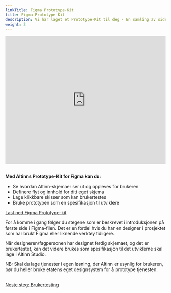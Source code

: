 ```yaml
---
linkTitle: Figma Prototype-Kit
title: Figma Prototype-Kit
description: Vi har laget et Prototype-Kit til deg - En samling av sidemaler og komponenter du kan bruke til å lage en prototype i Figma av Altinn-skjemaet ditt. 
weight: 3
---
```


<iframe src="https://player.vimeo.com/video/365886635?title=0&amp;byline=0&amp;portrait=0&amp;muted=1&amp;autoplay=1&amp;autopause=0&amp;controls=0&amp;loop=1&amp;app_id=122963" width="100%" height="400" frameborder="0" allow="autoplay; fullscreen; picture-in-picture" allowfullscreen="" title="Figma demo" data-ready="true" style="width: 100%; height: 400px;"></iframe>

<br>
<br>

**Med Altinns Prototype-Kit for Figma kan du:**

- Se hvordan Altinn-skjemaer ser ut og oppleves for brukeren
- Definere flyt og innhold for ditt eget skjema
- Lage klikkbare skisser som kan brukertestes
- Bruke prototypen som en spesifikasjon til utviklere

<div class="a-iconText a-iconText-shadow a-bgGreyLight a-iconText-minusBothMargins mb-4 mt-4">
  <div class="a-iconText-icon">
      <i class="ai ai-download" aria-hidden="true"></i>
  </div>
  <div class="a-iconText-text">
      <a href="https://www.figma.com/file/wnBveAG2ikUspFsQwM3GNE/Prototyping-av-skjematjenester?node-id=47%3A4068" target="_blank">
          Last ned Figma Prototype-kit
      </a>
  </div>
</div>

For å komme i gang følger du stegene som er beskrevet i introduksjonen på første side i Figma-filen. Det er en fordel hvis du har en designer i prosjektet som har brukt Figma eller liknende verktøy tidligere. 

Når designeren/fagpersonen har designet ferdig skjemaet, og det er brukertestet, kan det videre brukes som spesifikasjon til det utviklerne skal lage i Altinn Studio.  

NB: Skal du lage tjenester i egen løsning, der Altinn er usynlig for brukeren, bør du heller bruke etatens eget designsystem for å prototype tjenesten. 

<br>

<a href="/skjemaoversikt/" class="a-linkFeatured ">
    Neste steg: Brukertesting
    <i class="ai ai-sm ai-nw ai-nw-right ai-arrowright" aria-hidden="true"></i>
</a>

<br>
<br>
